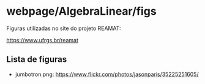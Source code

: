 # webpage/AlgebraLinear/figs

Figuras utilizadas no site do projeto REAMAT:

https://www.ufrgs.br/reamat

## Lista de figuras

* jumbotron.png: https://www.flickr.com/photos/jasonparis/35225251605/